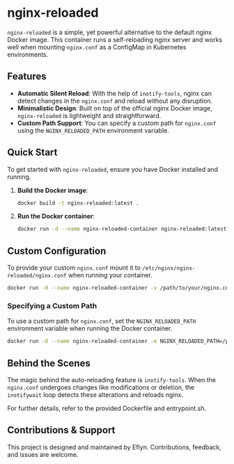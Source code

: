 # nginx-reloaded

`nginx-reloaded` is a simple, yet powerful alternative to the default nginx Docker image. This container runs a self-reloading nginx server and works well when mounting `nginx.conf` as a ConfigMap in Kubernetes environments.

## Features

- **Automatic Silent Reload**: With the help of `inotify-tools`, nginx can detect changes in the `nginx.conf` and reload without any disruption.
- **Minimalistic Design**: Built on top of the official nginx Docker image, `nginx-reloaded` is lightweight and straightforward.
- **Custom Path Support**: You can specify a custom path for `nginx.conf` using the `NGINX_RELOADED_PATH` environment variable.

## Quick Start

To get started with `nginx-reloaded`, ensure you have Docker installed and running.

1. **Build the Docker image**:

    ```bash
    docker build -t nginx-reloaded:latest .
    ```

2. **Run the Docker container**:

    ```bash
    docker run -d --name nginx-reloaded-container nginx-reloaded:latest
    ```

## Custom Configuration

To provide your custom `nginx.conf` mount it to `/etc/nginx/nginx-reloaded/nginx.conf` when running your container.

```bash
docker run -d --name nginx-reloaded-container -v /path/to/your/nginx.conf:/etc/nginx/nginx-reloaded/nginx.conf nginx-reloaded:latest
```

### Specifying a Custom Path

To use a custom path for `nginx.conf`, set the `NGINX_RELOADED_PATH` environment variable when running the Docker container.

```bash
docker run -d --name nginx-reloaded-container -e NGINX_RELOADED_PATH=/path/to/your/nginx.conf nginx-reloaded:latest
```

## Behind the Scenes

The magic behind the auto-reloading feature is `inotify-tools`. When the `nginx.conf` undergoes changes like modifications or deletion, the `inotifywait` loop detects these alterations and reloads nginx.

For further details, refer to the provided Dockerfile and entrypoint.sh.

## Contributions & Support

This project is designed and maintained by Eflyn. Contributions, feedback, and issues are welcome.
